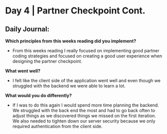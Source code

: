 # Day 4 | Partner Checkpoint Cont.

## Daily Journal:

**Which principles from this weeks reading did you implement?**

+ From this weeks reading I really focused on implementing good partner coding strategies and focused on creating a good user experience when designing the partner checkpoint. 

**What went well?**

+ I felt like the client side of the application went well and even though we struggled with the backend we were able to learn a lot.

**What would you do differently?**

+ If I was to do this again I would spend more time planning the backend. We struggled with the back end the most and had to go back often to adjust things as we discovered things we missed on the first iteration. We also needed to tighten down our server security because we only required authentication from the client side. 